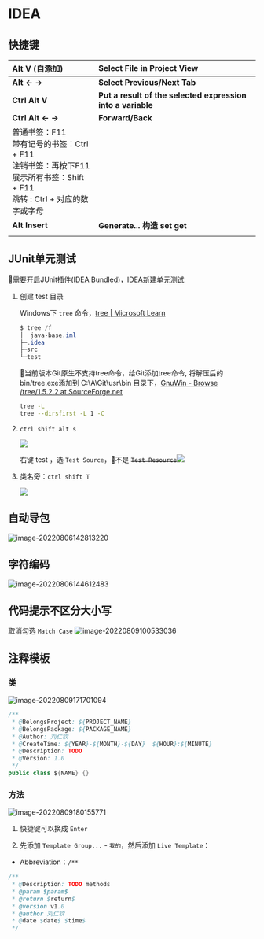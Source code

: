 # IDEA

## 快捷键

| Alt V (自添加)                                                                                     | Select File in Project View                                 |
|:----------------------------------------------------------------------------------------------- |:----------------------------------------------------------- |
| **Alt ← →**                                                                                     | **Select Previous/Next Tab**                                |
| **Ctrl Alt V**                                                                                  | **Put a result of the selected expression into a variable** |
| **Ctrl Alt ← →**                                                                                | **Forward/Back**                                            |
| 普通书签：F11<br/>带有记号的书签：Ctrl + F11<br/>注销书签：再按下F11<br/>展示所有书签：Shift + F11<br/>跳转 : Ctrl + 对应的数字或字母 |                                                             |
| **Alt Insert**                                                                                  | **Generate... 构造 set get**                                  |
|                                                                                                 |                                                             |

## JUnit单元测试

🎉需要开启JUnit插件(IDEA Bundled)，[IDEA新建单元测试](https://blog.csdn.net/qq_36761831/article/details/87540177)

1. 创建 test 目录
   
   Windows下 `tree` 命令，[tree | Microsoft Learn](https://learn.microsoft.com/zh-cn/windows-server/administration/windows-commands/tree)
   
   ```powershell
   $ tree /f
   │  java-base.iml
   ├─.idea
   ├─src
   └─test
   ```
   
   🎉当前版本Git原生不支持tree命令，给Git添加tree命令, 将解压后的bin/tree.exe添加到 C:\A\Git\usr\bin 目录下，[GnuWin - Browse /tree/1.5.2.2 at SourceForge.net](https://sourceforge.net/projects/gnuwin32/files/tree/1.5.2.2/)
   
   ```bash
   tree -L
   tree --dirsfirst -L 1 -C
   ```

2. `ctrl shift alt s`
   
   ![](https://ulooklikeamovie.oss-cn-beijing.aliyuncs.com/img/1663827133454.png)
   
   右键 test ，选 `Test Source`，🚫不是 ~~`Test Resource`~~![](https://ulooklikeamovie.oss-cn-beijing.aliyuncs.com/img/1663954975217.png)

3. 类名旁：`ctrl shift T`
   
   ![](https://ulooklikeamovie.oss-cn-beijing.aliyuncs.com/img/1663866155322.png)

## 自动导包

![image-20220806142813220](https://ulooklikeamovie.oss-cn-beijing.aliyuncs.com/img/image-20220806142813220.png)

## 字符编码

![image-20220806144612483](https://ulooklikeamovie.oss-cn-beijing.aliyuncs.com/img/image-20220806144612483.png)

## 代码提示不区分大小写

取消勾选 `Match Case`
![image-20220809100533036](https://ulooklikeamovie.oss-cn-beijing.aliyuncs.com/img/image-20220809100533036.png)

## 注释模板

### 类

![image-20220809171701094](https://ulooklikeamovie.oss-cn-beijing.aliyuncs.com/img/image-20220809171701094.png)

```java
/**
 * @BelongsProject: ${PROJECT_NAME}
 * @BelongsPackage: ${PACKAGE_NAME}
 * @Author: 刘仁钦
 * @CreateTime: ${YEAR}-${MONTH}-${DAY}  ${HOUR}:${MINUTE}
 * @Description: TODO
 * @Version: 1.0
 */
public class ${NAME} {}
```

### 方法

![image-20220809180155771](https://ulooklikeamovie.oss-cn-beijing.aliyuncs.com/img/image-20220809180155771.png)

1. 快捷键可以换成 `Enter`

2. 先添加 `Template Group...` - `我的`，然后添加 `Live Template`：
- Abbreviation：`/**`

```java
/**
 * @Description: TODO methods
 * @param $param$
 * @return $return$
 * @version v1.0
 * @author 刘仁钦
 * @date $date$ $time$
 */
```
